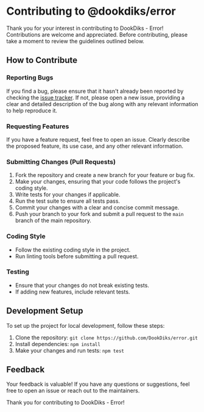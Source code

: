 # Contributing to @dookdiks/error

Thank you for your interest in contributing to DookDiks - Error! Contributions are welcome and appreciated. Before contributing, please take a moment to review the guidelines outlined below.

## How to Contribute

### Reporting Bugs

If you find a bug, please ensure that it hasn't already been reported by checking the [issue tracker](https://github.com/DookDiks/error/issues). If not, please open a new issue, providing a clear and detailed description of the bug along with any relevant information to help reproduce it.

### Requesting Features

If you have a feature request, feel free to open an issue. Clearly describe the proposed feature, its use case, and any other relevant information.

### Submitting Changes (Pull Requests)

1. Fork the repository and create a new branch for your feature or bug fix.
2. Make your changes, ensuring that your code follows the project's coding style.
3. Write tests for your changes if applicable.
4. Run the test suite to ensure all tests pass.
5. Commit your changes with a clear and concise commit message.
6. Push your branch to your fork and submit a pull request to the `main` branch of the main repository.

### Coding Style

- Follow the existing coding style in the project.
- Run linting tools before submitting a pull request.

### Testing

- Ensure that your changes do not break existing tests.
- If adding new features, include relevant tests.

## Development Setup

To set up the project for local development, follow these steps:

1. Clone the repository: `git clone https://github.com/DookDiks/error.git`
2. Install dependencies: `npm install`
3. Make your changes and run tests: `npm test`

## Feedback

Your feedback is valuable! If you have any questions or suggestions, feel free to open an issue or reach out to the maintainers.

Thank you for contributing to DookDiks - Error!
